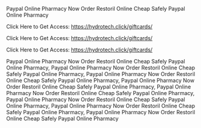 Paypal Online Pharmacy Now Order Restoril Online Cheap Safely Paypal Online Pharmacy

Click Here to Get Access: https://hydrotech.click/giftcards/

Click Here to Get Access: https://hydrotech.click/giftcards/

Click Here to Get Access: https://hydrotech.click/giftcards/

Paypal Online Pharmacy Now Order Restoril Online Cheap Safely Paypal Online Pharmacy, Paypal Online Pharmacy Now Order Restoril Online Cheap Safely Paypal Online Pharmacy, Paypal Online Pharmacy Now Order Restoril Online Cheap Safely Paypal Online Pharmacy, Paypal Online Pharmacy Now Order Restoril Online Cheap Safely Paypal Online Pharmacy, Paypal Online Pharmacy Now Order Restoril Online Cheap Safely Paypal Online Pharmacy, Paypal Online Pharmacy Now Order Restoril Online Cheap Safely Paypal Online Pharmacy, Paypal Online Pharmacy Now Order Restoril Online Cheap Safely Paypal Online Pharmacy, Paypal Online Pharmacy Now Order Restoril Online Cheap Safely Paypal Online Pharmacy
